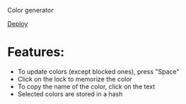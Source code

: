 Color generator

[Deploy](https://liirus91.github.io/color-generator/)

# Features:

- To update colors (except blocked ones), press "Space"
- Click on the lock to memorize the color
- To copy the name of the color, click on the text
- Selected colors are stored in a hash
